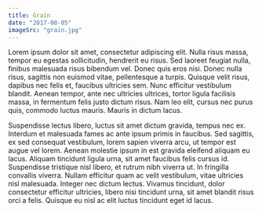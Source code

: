 ```yaml
---
title: Grain
date: "2017-08-05"
imageSrc: "grain.jpg"
---
```


Lorem ipsum dolor sit amet, consectetur adipiscing elit. Nulla risus massa, tempor eu egestas sollicitudin, hendrerit eu risus. Sed laoreet feugiat nulla, finibus malesuada risus bibendum vel. Donec quis eros nisi. Donec nulla risus, sagittis non euismod vitae, pellentesque a turpis. Quisque velit risus, dapibus nec felis et, faucibus ultricies sem. Nunc efficitur vestibulum blandit. Aenean tempor, ante nec ultricies ultrices, tortor ligula facilisis massa, in fermentum felis justo dictum risus. Nam leo elit, cursus nec purus quis, commodo luctus mauris. Mauris in dictum lacus.

Suspendisse lectus libero, luctus sit amet dictum gravida, tempus nec ex. Interdum et malesuada fames ac ante ipsum primis in faucibus. Sed sagittis, ex sed consequat vestibulum, lorem sapien viverra arcu, ut tempor est augue vel lorem. Aenean molestie ipsum in est gravida eleifend aliquam eu lacus. Aliquam tincidunt ligula urna, sit amet faucibus felis cursus id. Suspendisse tristique nisl libero, et rutrum nibh viverra ut. In fringilla convallis viverra. Nullam efficitur quam ac velit vestibulum, vitae ultricies nisl malesuada. Integer nec dictum lectus. Vivamus tincidunt, dolor consectetur efficitur ultricies, libero nisi tincidunt urna, sit amet blandit risus orci a felis. Quisque eu nisl ac elit luctus tincidunt eget id lacus.